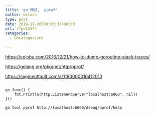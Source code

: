 ```yaml
---
title: 'go 调试,  pprof'
author: wiloon
type: post
date: 2019-11-20T08:00:32+00:00
url: /?p=15144
categories:
  - Uncategorized

---
```

https://colobu.com/2016/12/21/how-to-dump-goroutine-stack-traces/
  
https://golang.org/pkg/net/http/pprof/
  
https://segmentfault.com/a/1190000016412013

```golang import _ "net/http/pprof"

go func() {
    fmt.Println(http.ListenAndServe("localhost:6060", nil))
}()

```

```bash
go tool pprof http://localhost:6060/debug/pprof/heap
```